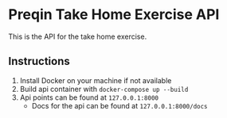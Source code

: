 # Preqin Take Home Exercise API

This is the API for the take home exercise. 

## Instructions

1. Install Docker on your machine if not available
2. Build api container with `docker-compose up --build`
3. Api points can be found at `127.0.0.1:8000`
    * Docs for the api can be found at `127.0.0.1:8000/docs`
  